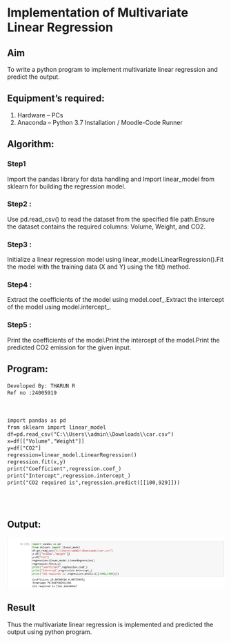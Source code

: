 # Implementation of Multivariate Linear Regression
## Aim
To write a python program to implement multivariate linear regression and predict the output.
## Equipment’s required:
1.	Hardware – PCs
2.	Anaconda – Python 3.7 Installation / Moodle-Code Runner
## Algorithm:
### Step1
Import the pandas library for data handling and Import linear_model from sklearn for building the regression model.
### Step2 :
 Use pd.read_csv() to read the dataset from the specified file path.Ensure the dataset contains the required columns: Volume, Weight, and CO2.
### Step3 :
 Initialize a linear regression model using linear_model.LinearRegression().Fit the model with the training data (X and Y) using the fit() method.
### Step4 :
Extract the coefficients of the model using model.coef_.Extract the intercept of the model using model.intercept_.
### Step5 :
 Print the coefficients of the model.Print the intercept of the model.Print the predicted CO2 emission for the given input.

## Program:
```
Developed By: THARUN R
Ref no :24005919



import pandas as pd
from sklearn import linear_model
df=pd.read_csv("C:\\Users\\admin\\Downloads\\car.csv")
x=df[["Volume","Weight"]]
y=df["CO2"]
regression=linear_model.LinearRegression()
regression.fit(x,y)
print("Coefficient",regression.coef_)
print("Intercept",regression.intercept_)
print("CO2 required is",regression.predict([[100,929]]))




```
## Output:
![alt text](<Screenshot 2024-12-24 211421.png>)

## Result
Thus the multivariate linear regression is implemented and predicted the output using python program.